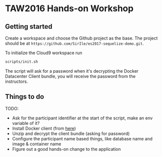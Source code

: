 # TAW2016 Hands-on Workshop

## Getting started

Create a workspace and choose the Github project as the base. The project should
be at `https://github.com/SirIle/es2017-sequelize-demo.git`.

To initialize the Cloud9 workspace run

~~~bash
scripts/init.sh
~~~

The script will ask for a password when it's decrypting the Docker Datacenter
Client bundle, you will receive the password from the instructors.

## Things to do

TODO:
-   Ask for the participant identifier at the start of the script, make an env variable of it?
-   Install Docker client (from [here](https://get.docker.com/builds/Linux/x86_64/docker-1.11.0.tgz​​​))
-   Unzip and decrypt the client bundle (asking for password)
-   Configure the participant name based things, like database name and image & container name
-   Figure out a good hands-on change to the application
